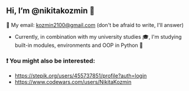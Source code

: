 ## Hi, I’m @nikitakozmin 👋 
📧 My email: kozmin2100@gmail.com (don't be afraid to write, I'll answer)
- Currently, in combination with my university studies 🎓,
I'm studying built-in modules, environments and OOP in Python 🌱
### ❗ You might also be interested:
- https://stepik.org/users/455737851/profile?auth=login
- https://www.codewars.com/users/NikitaKozmin
